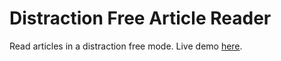 # Distraction Free Article Reader

Read articles in a distraction free mode. Live demo [here](https://shakil-shahadat.github.io/reader/).
